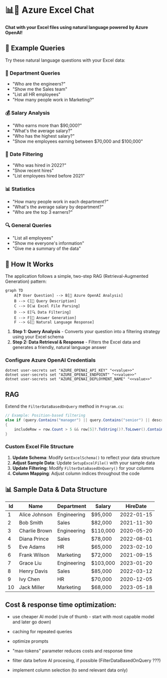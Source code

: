 # 📊💬 Azure Excel Chat

**Chat with your Excel files using natural language powered by Azure OpenAI!**


## 💭 Example Queries

Try these natural language questions with your Excel data:

### 🏢 **Department Queries**
- "Who are the engineers?"
- "Show me the Sales team"
- "List all HR employees"
- "How many people work in Marketing?"

### 💰 **Salary Analysis**
- "Who earns more than $90,000?"
- "What's the average salary?"
- "Who has the highest salary?"
- "Show me employees earning between $70,000 and $100,000"

### 📅 **Date Filtering**
- "Who was hired in 2022?"
- "Show recent hires"
- "List employees hired before 2021"

### 📊 **Statistics**
- "How many people work in each department?"
- "What's the average salary by department?"
- "Who are the top 3 earners?"

### 🔍 **General Queries**
- "List all employees"
- "Show me everyone's information"
- "Give me a summary of the data"


## 🔧 How It Works

The application follows a simple, two-step RAG (Retrieval-Augmented Generation) pattern:

```mermaid
graph TD
    A[❓ User Question] --> B[🧠 Azure OpenAI Analysis]
    B --> C[📝 Query Description]
    C --> D[📊 Excel File Parsing]
    D --> E[🔍 Data Filtering]
    E --> F[💭 Answer Generation]
    F --> G[💬 Natural Language Response]
```

1. **Step 1: Query Analysis** - Converts your question into a filtering strategy using your Excel schema
2. **Step 2: Data Retrieval & Response** - Filters the Excel data and generates a friendly, natural language answer


### Configure Azure OpenAI Credentials

```
dotnet user-secrets set "AZURE_OPENAI_API_KEY" "<<value>>"
dotnet user-secrets set "AZURE_OPENAI_ENDPOINT" "<<value>>"
dotnet user-secrets set "AZURE_OPENAI_DEPLOYMENT_NAME" "<<value>>"
```


## RAG

Extend the `FilterDataBasedOnQuery` method in `Program.cs`:
```csharp
// Example: Position-based filtering
else if (query.Contains("manager") || query.Contains("senior") || description.Contains("position"))
{
    includeRow = row.Count > 5 && row[5]?.ToString()?.ToLower().Contains("manager") == true;
}
```


### Custom Excel File Structure

1. **Update Schema**: Modify `GetExcelSchema()` to reflect your data structure
2. **Adjust Sample Data**: Update `SetupExcelFile()` with your sample data
3. **Update Filtering**: Modify `FilterDataBasedOnQuery()` for your columns
4. **Column Mapping**: Adjust column indices throughout the code


## 📊 Sample Data & Data Structure

| Id | Name | Department | Salary | HireDate |
|----|------|------------|--------|----------|
| 1 | Alice Johnson | Engineering | $95,000 | 2022-01-15 |
| 2 | Bob Smith | Sales | $82,000 | 2021-11-30 |
| 3 | Charlie Brown | Engineering | $110,000 | 2020-05-20 |
| 4 | Diana Prince | Sales | $78,000 | 2022-08-01 |
| 5 | Eve Adams | HR | $65,000 | 2023-02-10 |
| 6 | Frank Wilson | Marketing | $72,000 | 2021-09-15 |
| 7 | Grace Liu | Engineering | $103,000 | 2023-01-20 |
| 8 | Henry Davis | Sales | $85,000 | 2022-03-12 |
| 9 | Ivy Chen | HR | $70,000 | 2020-12-05 |
| 10 | Jack Miller | Marketing | $68,000 | 2023-05-18 |


## Cost & response time optimization:

- use cheaper AI model (rule of thumb - start with most capable model and later go down)
- caching for repeated queries
- optimize prompts
- "max-tokens" parameter reduces costs and response time

- filter data before AI procesing, if possible (FilterDataBasedOnQuery ???)
- implement column selection (to send relevant data only)